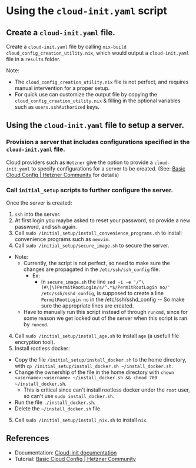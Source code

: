 # Using the `cloud-init.yaml` script

## Create a `cloud-init.yaml` file.

Create a `cloud-init.yaml` file by calling `nix-build cloud_config_creation_utility.nix`, which would output a `cloud-init.yaml` file in a `results` folder.

Note:
- The `cloud_config_creation_utility.nix` file is not perfect, and requires manual intervention for a proper setup.
- For quick use can customize the output file by copying the `cloud_config_creation_utility.nix` & filling in the optional variables such as `users.sshAuthorized` keys.

## Using the `cloud-init.yaml` file to setup a server.

### Provision a server that includes configurations specified in the `cloud-init.yaml` file.

Cloud providers such as `Hetzner` give the option to provide a `cloud-init.yaml` to specify configurations for a server to be created.
(See: [Basic Cloud Config | Hetzner Community](https://community.hetzner.com/tutorials/basic-cloud-config) for details)

### Call `initial_setup` scripts to further configure the server.

Once the server is created:
1. `ssh` into the server.
2. At first login you maybe asked to reset your password, so provide a new password, and ssh again.
3. Call `sudo /initial_setup/install_convenience_programs.sh` to install convenience programs such as `neovim`.
4. Call `sudo /initial_setup/secure_image.sh` to secure the server.
  - Note:
    - Currently, the script is not perfect, so need to make sure the changes are propagated in the `/etc/ssh/ssh_config` file.
      - Ex:
        - In `secure_image.sh` the line `sed -i -e '/^\(#\|\)PermitRootLogin/s/^.*$/PermitRootLogin no/' /etc/ssh/sshd_config`, is supposed to create a line `PermitRootLogin no` in the /etc/ssh/sshd_config -- So make sure the appropriate lines are created.
    - Have to manually run this script instead of through `runcmd`, since for some reason we get locked out of the server when this script is ran by `runcmd`.
4. Call `sudo /initial_setup/install_age.sh` to install `age` (a usefull file encryption tool).
5. Install rootless docker:
  - Copy the file `/initial_setup/install_docker.sh` to the home directory, with `cp /initial_setup/install_docker.sh ~/install_docker.sh`.
  - Change the ownership of the file in the home directory with `chown <username>:<username> ~/install_docker.sh && chmod 700 ~/install_docker.sh`.
    - This is critical since can't install rootless docker under the `root` user, so can't use `sudo install_docker.sh`.
  - Run the file `./install_docker.sh`.
  - Delete the `~/install_docker.sh` file.
5. Call `sudo /initial_setup/install_nix.sh` to install `nix`.

## References

- Documentation: [Cloud-init documentation](https://cloudinit.readthedocs.io/en/latest/index.html)
- Tutorial: [Basic Cloud Config | Hetzner Community](https://community.hetzner.com/tutorials/basic-cloud-config)
